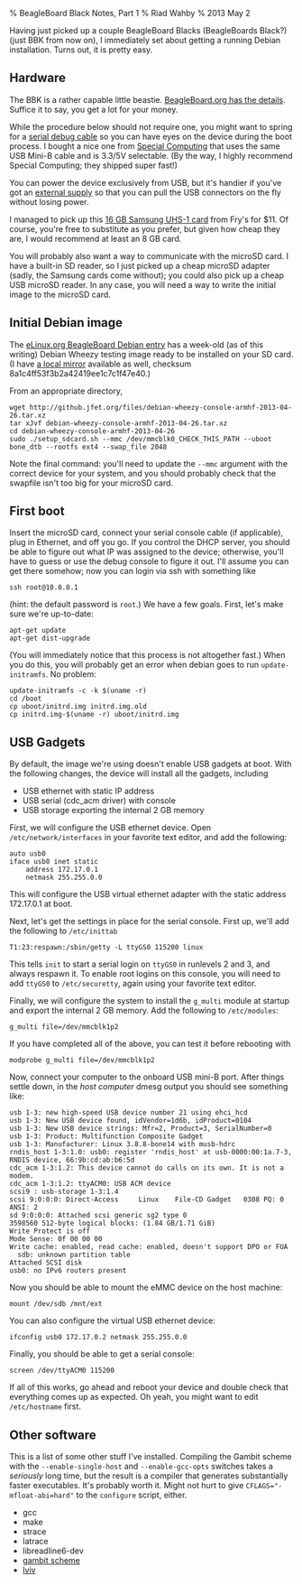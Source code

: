 % BeagleBoard Black Notes, Part 1
% Riad Wahby
% 2013 May 2

Having just picked up a couple BeagleBoard Blacks (BeagleBoards Black?)
(just BBK from now on), I immediately set about getting a running Debian
installation. Turns out, it is pretty easy.

Hardware
--

The BBK is a rather capable little beastie. <a href="http://beagleboard.org/Products/BeagleBone%20Black">BeagleBoard.org has the details</a>. Suffice it to say, you get a lot for your money.

While the procedure below should not require one, you might want to spring for a <a href="http://circuitco.com/support/index.php?title=BeagleBone_Black_Accessories#Serial_Debug_Cables">serial debug cable</a> so you can have eyes on the device during the boot process. I bought a nice one from <a href="https://specialcomp.com/beaglebone/#20411">Special Computing</a> that uses the same USB Mini-B cable and is 3.3/5V selectable. (By the way, I highly recommend Special Computing; they shipped super fast!)

You can power the device exclusively from USB, but it's handier if you've got an <a href="http://circuitco.com/support/index.php?title=BeagleBone_Black_Accessories#5VDC_Power_Supplies">external supply</a> so that you can pull the USB connectors on the fly without losing power.

I managed to pick up this <a href="http://www.frys.com/product/7593456">16 GB Samsung UHS-1 card</a> from Fry's for $11. Of course, you're free to substitute as you prefer, but given how cheap they are, I would recommend at least an 8 GB card.

You will probably also want a way to communicate with the microSD card. I have a built-in SD reader, so I just picked up a cheap microSD adapter (sadly, the Samsung cards come without); you could also pick up a cheap USB microSD reader. In any case, you will need a way to write the initial image to the microSD card.

Initial Debian image
--

The <a href="http://elinux.org/BeagleBoardDebian">eLinux.org BeagleBoard Debian entry</a> has a week-old (as of this writing) Debian Wheezy testing image ready to be installed on your SD card. (I have <a href="files/debian-wheezy-console-armhf-2013-04-26.tar.xz">a local mirror</a> available as well, checksum 8a1c4ff53f3b2a42419ee1c7c1f47e40.)

From an appropriate directory,
    
    wget http://github.jfet.org/files/debian-wheezy-console-armhf-2013-04-26.tar.xz
    tar xJvf debian-wheezy-console-armhf-2013-04-26.tar.xz
    cd debian-wheezy-console-armhf-2013-04-26
    sudo ./setup_sdcard.sh --mmc /dev/mmcblk0_CHECK_THIS_PATH --uboot bone_dtb --rootfs ext4 --swap_file 2048

Note the final command: you'll need to update the `--mmc` argument with the correct device for your system, and you should probably check that the swapfile isn't too big for your microSD card.

First boot
--

Insert the microSD card, connect your serial console cable (if applicable), plug in Ethernet, and off you go. If you control the DHCP server, you should be able to figure out what IP was assigned to the device; otherwise, you'll have to guess or use the debug console to figure it out. I'll assume you can get there somehow; now you can login via ssh with something like

    ssh root@10.0.0.1

(hint: the default password is `root`.) We have a few goals. First, let's make sure we're up-to-date:

    apt-get update
    apt-get dist-upgrade

(You will immediately notice that this process is not altogether fast.) When you do this, you will probably get an error when debian goes to run `update-initramfs`. No problem: 

    update-initramfs -c -k $(uname -r)
    cd /boot
    cp uboot/initrd.img initrd.img.old
    cp initrd.img-$(uname -r) uboot/initrd.img

USB Gadgets
--

By default, the image we're using doesn't enable USB gadgets at boot. With the following changes, the device will install all the gadgets, including

* USB ethernet with static IP address
* USB serial (cdc_acm driver) with console
* USB storage exporting the internal 2 GB memory

First, we will configure the USB ethernet device. Open `/etc/network/interfaces` in your favorite text editor, and add the following:

    auto usb0
    iface usb0 inet static
        address 172.17.0.1
        netmask 255.255.0.0

This will configure the USB virtual ethernet adapter with the static address 172.17.0.1 at boot.

Next, let's get the settings in place for the serial console. First up, we'll add the following to `/etc/inittab`

    T1:23:respawn:/sbin/getty -L ttyGS0 115200 linux

This tells `init` to start a serial login on `ttyGS0` in runlevels 2 and 3, and always respawn it. To enable root logins on this console, you will need to add `ttyGS0` to `/etc/securetty`, again using your favorite text editor.

Finally, we will configure the system to install the `g_multi` module at startup and export the internal 2 GB memory. Add the following to `/etc/modules`:

    g_multi file=/dev/mmcblk1p2

If you have completed all of the above, you can test it before rebooting with

    modprobe g_multi file=/dev/mmcblk1p2

Now, connect your computer to the onboard USB mini-B port. After things settle down, in the *host computer* dmesg output you should see something like:

    usb 1-3: new high-speed USB device number 21 using ehci_hcd
    usb 1-3: New USB device found, idVendor=1d6b, idProduct=0104
    usb 1-3: New USB device strings: Mfr=2, Product=3, SerialNumber=0
    usb 1-3: Product: Multifunction Composite Gadget
    usb 1-3: Manufacturer: Linux 3.8.8-bone14 with musb-hdrc
    rndis_host 1-3:1.0: usb0: register 'rndis_host' at usb-0000:00:1a.7-3, RNDIS device, 66:9b:cd:ab:b6:5d
    cdc_acm 1-3:1.2: This device cannot do calls on its own. It is not a modem.
    cdc_acm 1-3:1.2: ttyACM0: USB ACM device
    scsi9 : usb-storage 1-3:1.4
    scsi 9:0:0:0: Direct-Access     Linux    File-CD Gadget   0308 PQ: 0 ANSI: 2
    sd 9:0:0:0: Attached scsi generic sg2 type 0
    3598560 512-byte logical blocks: (1.84 GB/1.71 GiB)
    Write Protect is off
    Mode Sense: 0f 00 00 00
    Write cache: enabled, read cache: enabled, doesn't support DPO or FUA
      sdb: unknown partition table
    Attached SCSI disk
    usb0: no IPv6 routers present

Now you should be able to mount the eMMC device on the host machine:

    mount /dev/sdb /mnt/ext

You can also configure the virtual USB ethernet device:

    ifconfig usb0 172.17.0.2 netmask 255.255.0.0

Finally, you should be able to get a serial console:

    screen /dev/ttyACM0 115200

If all of this works, go ahead and reboot your device and double check that everything comes up as expected. Oh yeah, you might want to edit `/etc/hostname` first.

Other software
--

This is a list of some other stuff I've installed. Compiling the Gambit scheme with the `--enable-single-host` and `--enable-gcc-opts` switches takes a *seriously* long time, but the result is a compiler that generates substantially faster executables. It's probably worth it. Might not hurt to give `CFLAGS="-mfloat-abi=hard"` to the `configure` script, either.

* gcc
* make
* strace
* latrace
* libreadline6-dev
* <a href="http://gambitscheme.org/">gambit scheme</a>
* <a href="http://github.com/kwantam/lviv/">lviv</a>

